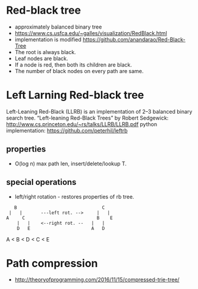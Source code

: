 # Red-black tree
* approximately balanced binary tree
* https://www.cs.usfca.edu/~galles/visualization/RedBlack.html
* implementation is modified https://github.com/anandarao/Red-Black-Tree 
* The root is always black.
* Leaf nodes are black.
* If a node is red, then both its children are black.
* The number of black nodes on every path are same.


# Left Larning Red-black tree
Left-Leaning Red-Black (LLRB) is an implementation of  2–3 balanced binary search tree.
“Left-leaning Red-Black Trees” by Robert Sedgewick: http://www.cs.princeton.edu/~rs/talks/LLRB/LLRB.pdf
python implementation: https://github.com/peterhil/leftrb


## properties
* O(log n) max path len, insert/delete/lookup T.


## special operations
* left/right rotation - restores properties of rb tree.
```
   B                                C
 |   |       ---left rot. -->     |   |
A     C                           B    E
    |   |    <--right rot. --   |   |
    D   E                       A   D
```
A < B < D < C < E


# Path compression
* http://theoryofprogramming.com/2016/11/15/compressed-trie-tree/